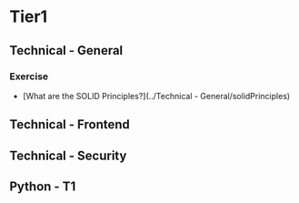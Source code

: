 # Tier1

## Technical - General

### Exercise

- [What are the SOLID Principles?](../Technical - General/solidPrinciples)

## Technical - Frontend

## Technical - Security

## Python - T1
